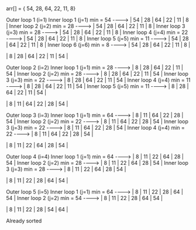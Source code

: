 arr[] = { 54, 28, 64, 22, 11, 8}

Outer loop 1 (i=1) 
    Inner loop 1 (j=1) min = 54 ----> | 54 | 28 | 64 | 22 | 11 | 8 | 
    Inner loop 2 (j=2) min = 28 ----> | 54 | 28 | 64 | 22 | 11 | 8 | 
    Inner loop 3 (j=3) min = 28 ----> | 54 | 28 | 64 | 22 | 11 | 8 | 
    Inner loop 4 (j=4) min = 22 ----> | 54 | 28 | 64 | 22 | 11 | 8 | 
    Inner loop 5 (j=5) min = 11 ----> | 54 | 28 | 64 | 22 | 11 | 8 | 
    Inner loop 6 (j=6) min = 8 ----> | 54 | 28 | 64 | 22 | 11 | 8 | 

| 8 | 28 | 64 | 22 | 11 | 54 |

Outer loop 2 (i=2) 
    Inner loop 1 (j=1) min = 28 ----> | 8 | 28 | 64 | 22 | 11 | 54 | 
    Inner loop 2 (j=2) min = 28 ----> | 8 | 28 | 64 | 22 | 11 | 54 | 
    Inner loop 3 (j=3) min = 22 ----> | 8 | 28 | 64 | 22 | 11 | 54 | 
    Inner loop 4 (j=4) min = 11 ----> | 8 | 28 | 64 | 22 | 11 | 54 | 
    Inner loop 5 (j=5) min = 11 ----> | 8 | 28 | 64 | 22 | 11 | 54 | 

| 8 | 11 | 64 | 22 | 28 | 54 |

Outer loop 3 (i=3) 
    Inner loop 1 (j=1) min = 64 ----> | 8 | 11 | 64 | 22 | 28 | 54 | 
    Inner loop 2 (j=2) min = 22 ----> | 8 | 11 | 64 | 22 | 28 | 54 | 
    Inner loop 3 (j=3) min = 22 ----> | 8 | 11 | 64 | 22 | 28 | 54 | 
    Inner loop 4 (j=4) min = 22 ----> | 8 | 11 | 64 | 22 | 28 | 54 | 

| 8 | 11 | 22 | 64 | 28 | 54 |

Outer loop 4 (i=4) 
    Inner loop 1 (j=1) min = 64 ----> | 8 | 11 | 22 | 64 | 28 | 54 | 
    Inner loop 2 (j=2) min = 28 ----> | 8 | 11 | 22 | 64 | 28 | 54 | 
    Inner loop 3 (j=3) min = 28 ----> | 8 | 11 | 22 | 64 | 28 | 54 | 

| 8 | 11 | 22 | 28 | 64 | 54 |

Outer loop 5 (i=5) 
    Inner loop 1 (j=1) min = 64 ----> | 8 | 11 | 22 | 28 | 64 | 54 | 
    Inner loop 2 (j=2) min = 54 ----> | 8 | 11 | 22 | 28 | 64 | 54 | 

| 8 | 11 | 22 | 28 | 54 | 64 | 

Already sorted
